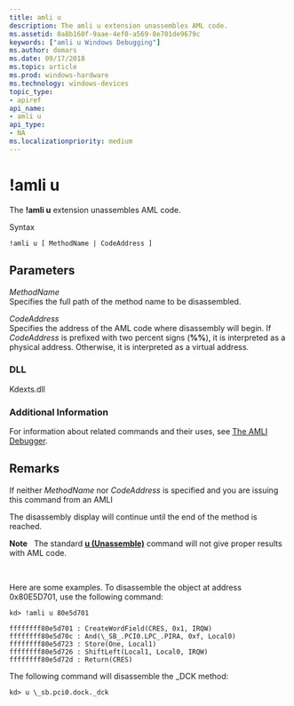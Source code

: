 ```yaml
---
title: amli u
description: The amli u extension unassembles AML code.
ms.assetid: 0a8b160f-9aae-4ef0-a569-8e701de9679c
keywords: ["amli u Windows Debugging"]
ms.author: domars
ms.date: 09/17/2018
ms.topic: article
ms.prod: windows-hardware
ms.technology: windows-devices
topic_type:
- apiref
api_name:
- amli u
api_type:
- NA
ms.localizationpriority: medium
---
```


# !amli u


The **!amli u** extension unassembles AML code.

Syntax

    !amli u [ MethodName | CodeAddress ]


## <span id="ddk__amli_u_dbg"></span><span id="DDK__AMLI_U_DBG"></span>Parameters


<span id="_______MethodName______"></span><span id="_______methodname______"></span><span id="_______METHODNAME______"></span> *MethodName*   
Specifies the full path of the method name to be disassembled.

<span id="_______CodeAddress______"></span><span id="_______codeaddress______"></span><span id="_______CODEADDRESS______"></span> *CodeAddress*   
Specifies the address of the AML code where disassembly will begin. If *CodeAddress* is prefixed with two percent signs (**%%**), it is interpreted as a physical address. Otherwise, it is interpreted as a virtual address.

### <span id="DLL"></span><span id="dll"></span>DLL

Kdexts.dll

### <span id="Additional_Information"></span><span id="additional_information"></span><span id="ADDITIONAL_INFORMATION"></span>Additional Information

For information about related commands and their uses, see [The AMLI Debugger](the-amli-debugger.md).

Remarks
-------

If neither *MethodName* nor *CodeAddress* is specified and you are issuing this command from an AMLI

The disassembly display will continue until the end of the method is reached.

**Note**   The standard [**u (Unassemble)**](u--unassemble-.md) command will not give proper results with AML code.

 

Here are some examples. To disassemble the object at address 0x80E5D701, use the following command:

```console
kd> !amli u 80e5d701

ffffffff80e5d701 : CreateWordField(CRES, 0x1, IRQW)
ffffffff80e5d70c : And(\_SB_.PCI0.LPC_.PIRA, 0xf, Local0)
ffffffff80e5d723 : Store(One, Local1)
ffffffff80e5d726 : ShiftLeft(Local1, Local0, IRQW)
ffffffff80e5d72d : Return(CRES)
```

The following command will disassemble the \_DCK method:

```console
kd> u \_sb.pci0.dock._dck
```

 

 





